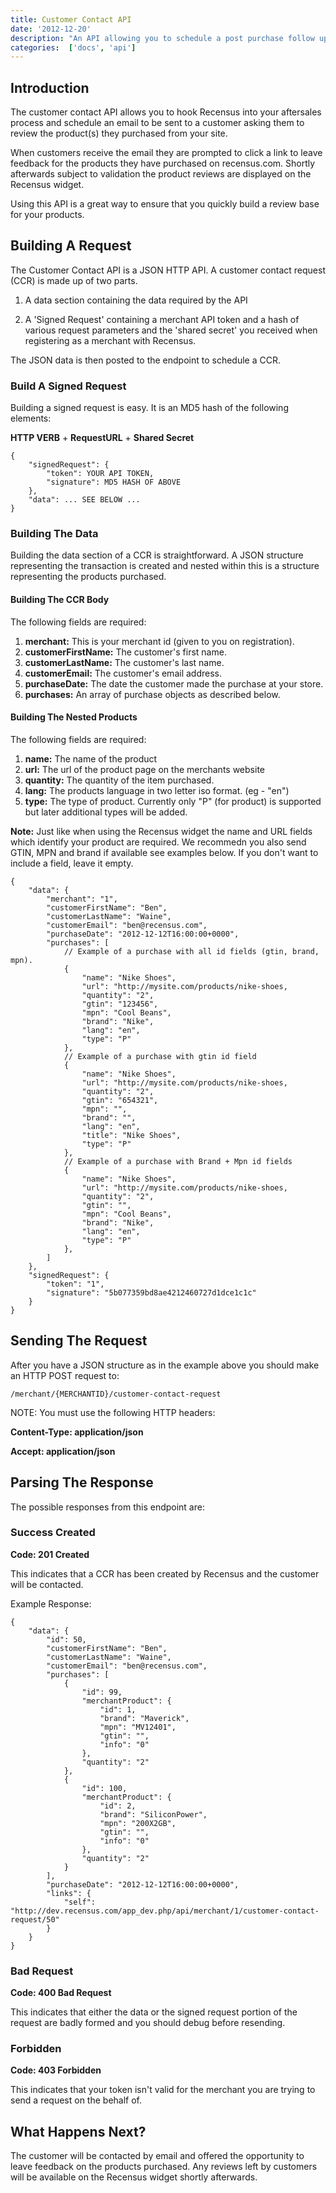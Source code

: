 ```yaml
---
title: Customer Contact API
date: '2012-12-20'
description: "An API allowing you to schedule a post purchase follow up email in order to solicit reviews"
categories:  ['docs', 'api']
---
```


Introduction
------------

The customer contact API allows you to hook Recensus into your aftersales
process and schedule an email to be sent to a customer asking them to review
the product(s) they purchased from your site. 

When customers receive the email they are prompted to click a link to leave 
feedback for the products they have purchased on recensus.com. Shortly 
afterwards subject to validation the product reviews are displayed on the 
Recensus widget. 

Using this API is a great way to ensure that you quickly build a review base 
for your products.

Building A Request
------------------

The Customer Contact API is a JSON HTTP API. A customer contact request (CCR)
is made up of two parts.

1) A data section containing the data required by the API 

2) A 'Signed Request' containing a merchant API token and a hash of various
request parameters and the 'shared secret' you received when registering as a 
merchant with Recensus. 

The JSON data is then posted to the endpoint to schedule a CCR.

### Build A Signed Request

Building a signed request is easy. It is an MD5 hash of the following elements: 

**HTTP VERB** + **RequestURL** + **Shared Secret**

```` 
{
    "signedRequest": {
        "token": YOUR API TOKEN,
        "signature": MD5 HASH OF ABOVE
    },
    "data": ... SEE BELOW ...
}
````

### Building The Data

Building the data section of a CCR is straightforward. A JSON structure 
representing the transaction is created and nested within this is a structure 
representing the products purchased.     

#### Building The CCR Body

The following fields are required:

1. **merchant:** This is your merchant id (given to you on registration).
2. **customerFirstName:** The customer's first name.
3. **customerLastName:** The customer's last name. 
4. **customerEmail:** The customer's email address.
5. **purchaseDate:** The date the customer made the purchase at your store.
6. **purchases:** An array of purchase objects as described below. 
 
#### Building The Nested Products

The following fields are required: 

1. **name:** The name of the product
2. **url:** The url of the product page on the merchants website
1. **quantity:** The quantity of the item purchased.
2. **lang:** The products language in two letter iso format. (eg - "en")
4. **type:** The type of product. Currently only "P" (for product) is supported but later additional types will be added.

**Note:** Just like when using the Recensus widget the name and URL fields which identify your product are required. We recommedn you also send GTIN, MPN and brand if available see examples below. If you don't want to include a field, leave it empty.


````
{
    "data": {
        "merchant": "1",
        "customerFirstName": "Ben",
        "customerLastName": "Waine",
        "customerEmail": "ben@recensus.com",
        "purchaseDate": "2012-12-12T16:00:00+0000",
        "purchases": [
            // Example of a purchase with all id fields (gtin, brand, mpn).
            {
                "name": "Nike Shoes",
                "url": "http://mysite.com/products/nike-shoes, 
                "quantity": "2",
                "gtin": "123456",
                "mpn": "Cool Beans",
                "brand": "Nike",
                "lang": "en",
                "type": "P"
            },
            // Example of a purchase with gtin id field
            {
                "name": "Nike Shoes",
                "url": "http://mysite.com/products/nike-shoes, 
                "quantity": "2",
                "gtin": "654321",
                "mpn": "",
                "brand": "",
                "lang": "en",
                "title": "Nike Shoes",
                "type": "P"
            },
            // Example of a purchase with Brand + Mpn id fields
            {
                "name": "Nike Shoes",
                "url": "http://mysite.com/products/nike-shoes, 
                "quantity": "2",
                "gtin": "",
                "mpn": "Cool Beans",
                "brand": "Nike",
                "lang": "en",
                "type": "P"
            },
        ]
    },
    "signedRequest": {
        "token": "1",
        "signature": "5b077359bd8ae4212460727d1dce1c1c"
    }
}
````

Sending The Request
-------------------

After you have a JSON structure as in the example above you should make an 
HTTP POST request to: 

    /merchant/{MERCHANTID}/customer-contact-request

NOTE: You must use the following HTTP headers:

**Content-Type: application/json** 

**Accept: application/json**

Parsing The Response
--------------------

The possible responses from this endpoint are: 

### Success Created
__Code: 201 Created__

This indicates that a CCR has been created by Recensus and the customer will be 
contacted.

Example Response: 

````
{
    "data": {
        "id": 50,
        "customerFirstName": "Ben",
        "customerLastName": "Waine",
        "customerEmail": "ben@recensus.com",
        "purchases": [
            {
                "id": 99,
                "merchantProduct": {
                    "id": 1,
                    "brand": "Maverick",
                    "mpn": "MV12401",
                    "gtin": "",
                    "info": "0"
                },
                "quantity": "2"
            },
            {
                "id": 100,
                "merchantProduct": {
                    "id": 2,
                    "brand": "SiliconPower",
                    "mpn": "200X2GB",
                    "gtin": "",
                    "info": "0"
                },
                "quantity": "2"
            }
        ],
        "purchaseDate": "2012-12-12T16:00:00+0000",
        "links": {
            "self": "http://dev.recensus.com/app_dev.php/api/merchant/1/customer-contact-request/50"
        }
    }
}
````


### Bad Request
__Code: 400 Bad Request__

This indicates that either the data or the signed request portion of the request
are badly formed and you should debug before resending.

### Forbidden 
__Code: 403 Forbidden__ 

This indicates that your token isn't valid for the merchant you are trying to 
send a request on the behalf of.   

What Happens Next? 
------------------

The customer will be contacted by email and offered the opportunity to leave 
feedback on the products purchased. Any reviews left by customers will be available
on the Recensus widget shortly afterwards.